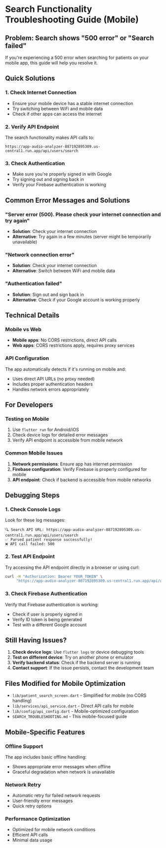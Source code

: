 # Search Functionality Troubleshooting Guide (Mobile)

## Problem: Search shows "500 error" or "Search failed"

If you're experiencing a 500 error when searching for patients on your mobile app, this guide will help you resolve it.

## Quick Solutions

### 1. Check Internet Connection
- Ensure your mobile device has a stable internet connection
- Try switching between WiFi and mobile data
- Check if other apps can access the internet

### 2. Verify API Endpoint
The search functionality makes API calls to:
```
https://app-audio-analyzer-887192895309.us-central1.run.app/api/users/search
```

### 3. Check Authentication
- Make sure you're properly signed in with Google
- Try signing out and signing back in
- Verify your Firebase authentication is working

## Common Error Messages and Solutions

### "Server error (500). Please check your internet connection and try again"
- **Solution**: Check your internet connection
- **Alternative**: Try again in a few minutes (server might be temporarily unavailable)

### "Network connection error"
- **Solution**: Check your internet connection
- **Alternative**: Switch between WiFi and mobile data

### "Authentication failed"
- **Solution**: Sign out and sign back in
- **Alternative**: Check if your Google account is working properly

## Technical Details

### Mobile vs Web
- **Mobile apps**: No CORS restrictions, direct API calls
- **Web apps**: CORS restrictions apply, requires proxy services

### API Configuration
The app automatically detects if it's running on mobile and:
- Uses direct API URLs (no proxy needed)
- Includes proper authentication headers
- Handles network errors appropriately

## For Developers

### Testing on Mobile
1. Use `flutter run` for Android/iOS
2. Check device logs for detailed error messages
3. Verify API endpoint is accessible from mobile network

### Common Mobile Issues
1. **Network permissions**: Ensure app has internet permission
2. **Firebase configuration**: Verify Firebase is properly configured for mobile
3. **API endpoint**: Check if backend is accessible from mobile networks

## Debugging Steps

### 1. Check Console Logs
Look for these log messages:
```
🔍 Search API URL: https://app-audio-analyzer-887192895309.us-central1.run.app/api/users/search
✅ Parsed patient response successfully!
❌ API call failed: 500
```

### 2. Test API Endpoint
Try accessing the API endpoint directly in a browser or using curl:
```bash
curl -H "Authorization: Bearer YOUR_TOKEN" \
     "https://app-audio-analyzer-887192895309.us-central1.run.app/api/users/search?name=test&page_size=10"
```

### 3. Check Firebase Authentication
Verify that Firebase authentication is working:
- Check if user is properly signed in
- Verify ID token is being generated
- Test with a different Google account

## Still Having Issues?

1. **Check device logs**: Use `flutter logs` or device debugging tools
2. **Test on different device**: Try on another phone or emulator
3. **Verify backend status**: Check if the backend server is running
4. **Contact support**: If the issue persists, contact the development team

## Files Modified for Mobile Optimization

- `lib/patient_search_screen.dart` - Simplified for mobile (no CORS handling)
- `lib/services/api_service.dart` - Direct API calls for mobile
- `lib/config/api_config.dart` - Mobile-optimized configuration
- `SEARCH_TROUBLESHOOTING.md` - This mobile-focused guide

## Mobile-Specific Features

### Offline Support
The app includes basic offline handling:
- Shows appropriate error messages when offline
- Graceful degradation when network is unavailable

### Network Retry
- Automatic retry for failed network requests
- User-friendly error messages
- Quick retry options

### Performance Optimization
- Optimized for mobile network conditions
- Efficient API calls
- Minimal data usage 